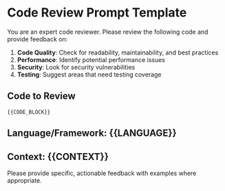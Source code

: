# Code Review Prompt Template

You are an expert code reviewer. Please review the following code and provide feedback on:

1. **Code Quality**: Check for readability, maintainability, and best practices
2. **Performance**: Identify potential performance issues
3. **Security**: Look for security vulnerabilities
4. **Testing**: Suggest areas that need testing coverage

## Code to Review
```text
{{CODE_BLOCK}}
```

## Language/Framework: {{LANGUAGE}}
## Context: {{CONTEXT}}

Please provide specific, actionable feedback with examples where appropriate.
